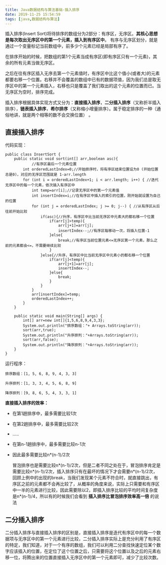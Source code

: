 ```yaml
---
title: Java数据结构与算法基础-插入排序
date: 2019-11-25 15:54:59
tags: [java,数据结构与算法]
---
```


插入排序(Insert Sort)将待排序的数组分为2部分：有序区，无序区。**其核心思想是每次取出无序区中的第一个元素，插入到有序区中**。 有序与无序区划分，就是通过一个变量标记当前数组中，前多少个元素已经是局部有序了。

  在排序开始的时候，把数组的第1个元素当成有序区(即有序区只有一个元素)，其余的所有元素当做无序区。

   之后在往有序区插入无序去第一个元素值时，有序区中比这个值小(或者大)的元素都要右移一个位置。右移并不会覆盖的数组中已有的数据项值，因为我们总是取无序区中的第一个元素插入，右移也只是覆盖了我们取出的这个元素的位置而已。当无序区为空时，排序完成。

  插入排序根据具体实现方式又分为：**直接插入排序**，**二分插入排序**（又称折半插入排序），**链表插入排序**，**希尔排序**（又称缩小增量排序）。属于稳定排序的一种（通俗地讲，就是两个相等的数不会交换位置） 。

<!--more-->

## **直接插入排序**

代码实现：

```
public class InsertSort {
    public static void sort(int[] arr,boolean asc){
            //有序区最后一个元素位置
        int orderedLastIndex=0;//开始排序时，将有序区结束位置设为0 (开始位置总是0)，对应的无序区范围就是 1-arr.length
        for (int i = orderedLastIndex+1; i < arr.length; i++) { //迭代无序区中的每一个元素，依次插入有序区中
            int temp=arr[i];//记录无序区中的第一个元素值
            int insertIndex=i;//在有序区中插入的索引的位置，刚开始就设置为自己的位置
            for (int j = orderedLastIndex; j >= 0; j--) { //从有序区从后往前开始比较
                if(asc){//升序，有序区中比当前无序区中元素大的都右移一个位置
                    if(arr[j]>temp){
                        arr[j+1]=arr[j];
                        insertIndex--;//有序区每移动一次，将插入位置-1
                    }else{
                        break;//有序区当前位置元素<=无序区第一个元素，那么之前的元素都会<=，不需要继续比较
                    }
                }else{//升序，有序区中比当前无序区中元素小的都右移一个位置
                    if(arr[j]<temp){
                        arr[j+1]=arr[j];
                        insertIndex--;
                    }else{
                        break;
                    }
                }
            }
            arr[insertIndex]=temp;
            orderedLastIndex++;
        }
    }
 
    public static void main(String[] args) {
        int[] arr=new int[]{1,5,6,8,9,4,3,3};
        System.out.println("排序数组："+ Arrays.toString(arr));
        sort(arr,true);
        System.out.println("升序排列："+Arrays.toString(arr));
        sort(arr,false);
        System.out.println("降序排列："+Arrays.toString(arr));
    }
}
```

运行程序：

```
排序数组：[1, 5, 6, 8, 9, 4, 3, 3]

升序排列：[1, 3, 3, 4, 5, 6, 8, 9]

降序排列：[9, 8, 6, 5, 4, 3, 3, 1]
```

**直接插入排序的效率：**

- 在第1趟排序中，最多需要比较1次
- 在第2趟排序中，最多需要比较2次
- .....
- 在第n-1趟排序中，最多需要比较n-1次
- 因此最多需要比较n*(n-1)/2次

   冒泡排序也是需要比较n*(n-1)/2次，但是二者不同之处在于，冒泡排序肯定是需要比较n*(n-1)/2次，插入排序只有在最坏的情况下才会需要n*(n-1)/2次，回顾上例中的出现的break，当我们发现某个元素不符合时，就直接跳出，有序区之前的元素都不会再比较了，从概率的角度来说，实际上只需要和有序区中一半的元素进行比较，因此需要除以2，即插入排序比较的平均时间复杂度是n*(n-1)/4，所以有的时候我们会看到 **插入排序比冒泡排序效率高一倍** 的说法

##  **二分插入排序**

  二分插入排序与直接插入排序的区别是，直接插入排序是迭代有序区中的每一个数据项与无序区中的第一个元素进行比较，二分插入排序实际上是充分利用了有序区的特定，我们知道，对于一个有序的数组，我们可以利用二分查找快速定位某个数字应该插入的位置，在定位了这个位置之后，只需要将这个位置以及之后的元素右移一位，将腾出来的位置直接插入无序区中的第一个元素即可，减少了比较次数。

